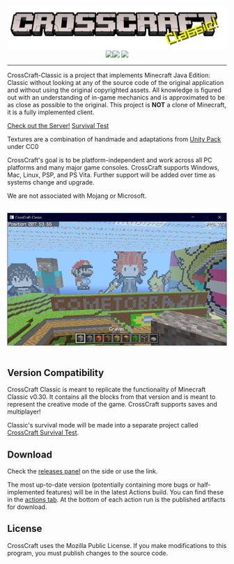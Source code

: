 <div align=center style="display:inline-block"><img src=./branding/logo-cracked-splash-classic.png><br><img src="https://img.shields.io/github/actions/workflow/status/CrossCraft/CrossCraft-Classic/crosscraft.yml?style=for-the-badge&branch=main&logo=github&label=Classic" height=35px><img src="https://forthebadge.com/images/badges/made-with-c-plus-plus.svg"> <img src="https://forthebadge.com/images/badges/open-source.svg"></div>




---

CrossCraft-Classic is a project that implements Minecraft Java Edition: Classic without looking at any of the source code of the original application and without using the original copyrighted assets. All knowledge is figured out with an understanding of in-game mechanics and is approximated to be as close as possible to the original. This project is **NOT** a clone of Minecraft, it is a fully implemented client.

[Check out the Server!](https://github.com/CrossCraft/CrossCraft-Classic-Server)
[Survival Test](https://github.com/CrossCraft/CrossCraft-SurvivalTest)

Textures are a combination of handmade and adaptations from [Unity Pack](https://www.curseforge.com/minecraft/texture-packs/unity) under CC0

CrossCraft's goal is to be platform-independent and work across all PC platforms and many major game consoles. CrossCraft supports Windows, Mac, Linux, PSP, and PS Vita. Further support will be added over time as systems change and upgrade.

We are not associated with Mojang or Microsoft.

<br>
<div align=center><img src=./branding/Screenshot.png></div>
<br>

## Version Compatibility

CrossCraft Classic is meant to replicate the functionality of Minecraft Classic v0.30. It contains all the blocks from that version and is meant to represent the creative mode of the game. CrossCraft supports saves and multiplayer!

Classic's survival mode will be made into a separate project called [CrossCraft Survival Test](https://github.com/CrossCraft/CrossCraft-SurvivalTest).

## Download

Check the [releases panel](https://github.com/CrossCraft/CrossCraft-Classic/releases) on the side or use the link.

The most up-to-date version (potentially containing more bugs or half-implemented features) will be in the latest Actions build. You can find these in the [actions tab](https://github.com/CrossCraft/CrossCraft-Classic/actions). At the bottom of each action run is the published artifacts for download.

## License

CrossCraft uses the Mozilla Public License.
If you make modifications to this program, you must publish changes to the source code. 
